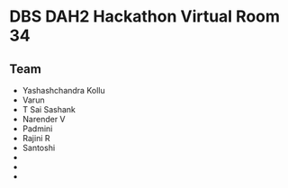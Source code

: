 # **DBS DAH2 Hackathon Virtual Room 34**

## Team
  - Yashashchandra Kollu
  - Varun 
  - T Sai Sashank
  - Narender V
  - Padmini
  - Rajini R
  - Santoshi
  - 
  - 
  - 
